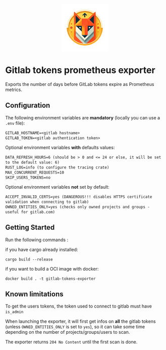 <p align="center">
  <img src="logo.png" width="150" alt="logo">
</p>

# Gitlab tokens prometheus exporter

Exports the number of days before GitLab tokens expire as Prometheus metrics.

## Configuration

The following environment variables are **mandatory** (locally you can use a `.env` file):
```
GITLAB_HOSTNAME=<gitlab hostname>
GITLAB_TOKEN=<gitlab authentication token>
```

Optional environment variables **with** defaults values:
```
DATA_REFRESH_HOURS=6 (should be > 0 and <= 24 or else, it will be set to the default value: 6)
RUST_LOG=info (to configure the tracing crate)
MAX_CONCURRENT_REQUESTS=10
SKIP_USERS_TOKENS=no
```

Optional environment variables **not** set by default:
```
ACCEPT_INVALID_CERTS=yes (DANGEROUS!!! disables HTTPS certificate validation when connecting to gitlab)
OWNED_ENTITIES_ONLY=yes (checks only owned projects and groups - useful for gitlab.com)
```

## Getting Started

Run the following commands :

if you have cargo already installed:
```
cargo build --release
```

if you want to build a OCI image with docker:
```
docker build . -t gitlab-tokens-exporter
```

## Known limitations

To get the users tokens, the token used to connect to gitlab must have `is_admin`

When launching the exporter, it will first get infos on **all** the gitlab tokens (unless `OWNED_ENTITIES_ONLY` is set to `yes`), so it can take some time depending on the number of projects/groups/users to scan.<br />

The exporter returns `204 No Content` until the first scan is done.

